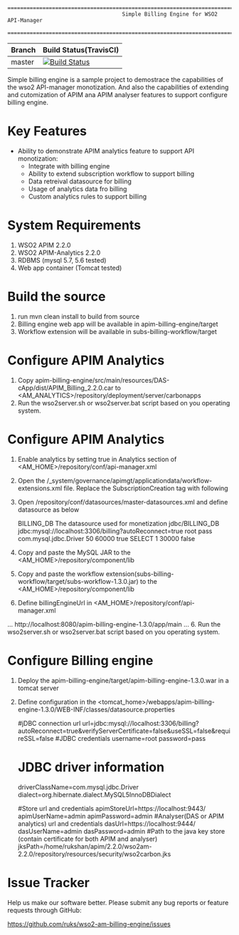         ================================================================================
                                        Simple Billing Engine for WSO2 API-Manager
        ================================================================================

|  Branch | Build Status(TravisCI) |
| :------------ |:-------------
| master      | [![Build Status](https://api.travis-ci.com/ruks/wso2-am-billing-engine.svg?branch=2.2.x)](https://travis-ci.com/ruks/wso2-am-billing-engine) |

Simple billing engine is a sample project to demostrace the capabilities of the wso2 API-manager monotization. And also the capabilities
of extending and cutomization of APIM ana APIM analyser features to support configure billing engine.


Key Features
=============

* Ability to demonstrate APIM analytics feature to support API monotization:        
    - Integrate with billing engine
    - Ability to extend subscription workflow to support billing
    - Data retreival datasource for billing
    - Usage of analytics data fro billing
    - Custom analytics rules to support billing           
    

System Requirements
==================================

1. WSO2 APIM 2.2.0
1. WSO2 APIM-Analytics 2.2.0
2. RDBMS (mysql 5.7, 5.6 tested)
3. Web app container (Tomcat tested)

Build the source
==================================
1. run mvn clean install to build from source
2. Billing engine web app will be available in apim-billing-engine/target
3. Workflow extension will be available in subs-billing-workflow/target

Configure APIM Analytics
==================================

1. Copy apim-billing-engine/src/main/resources/DAS-cApp/dist/APIM_Billing_2.2.0.car to 
    <AM_ANALYTICS>/repository/deployment/server/carbonapps
2. Run the wso2server.sh or wso2server.bat script based on you operating system.

Configure APIM Analytics
==============

1. Enable analytics by setting <Enabled>true</Enabled> in Analytics section of <AM_HOME>/repository/conf/api-manager.xml 
2. Open the /_system/governance/apimgt/applicationdata/workflow-extensions.xml file. Replace the SubscriptionCreation tag with following
   
   <SubscriptionCreation executor="org.wso2.sample.apimgt.workflow.SubscriptionBillingWorkflow"/>
   
3. Open <API-M home>/repository/conf/datasources/master-datasources.xml and define datasource as below
   
    <datasource>
      <name>BILLING_DB</name>
      <description>The datasource used for monetization </description>
      <jndiConfig>
          <name>jdbc/BILLING_DB</name>
      </jndiConfig>
      <definition type="RDBMS">
          <configuration>
              <url>jdbc:mysql://localhost:3306/billing?autoReconnect=true</url>
              <username>root</username>
              <password>pass</password>
              <driverClassName>com.mysql.jdbc.Driver</driverClassName>
              <maxActive>50</maxActive>
              <maxWait>60000</maxWait>
              <testOnBorrow>true</testOnBorrow>
              <validationQuery>SELECT 1</validationQuery>
              <validationInterval>30000</validationInterval>
              <defaultAutoCommit>false</defaultAutoCommit>
          </configuration>
      </definition>
    </datasource>
    
4. Copy and paste the MySQL JAR to the <AM_HOME>/repository/component/lib 
5. Copy and paste the workflow extension(subs-billing-workflow/target/subs-workflow-1.3.0.jar) to the <AM_HOME>/repository/component/lib
6. Define billingEngineUrl in <AM_HOME>/repository/conf/api-manager.xml 
<APIManager>
    ...
    <billingEngineUrl>http://localhost:8080/apim-billing-engine-1.3.0/app/main</billingEngineUrl>
    ...
</APIManager>
6. Run the wso2server.sh or wso2server.bat script based on you operating system.

Configure Billing engine
==============
1. Deploy the apim-billing-engine/target/apim-billing-engine-1.3.0.war in a tomcat server
2. Define configuration in the <tomcat_home>/webapps/apim-billing-engine-1.3.0/WEB-INF/classes/datasource.properties

    #jDBC connection url
    url=jdbc:mysql://localhost:3306/billing?autoReconnect=true&verifyServerCertificate=false&useSSL=false&requireSSL=false
    #JDBC credentials
    username=root
    password=pass
    #  JDBC driver information
    driverClassName=com.mysql.jdbc.Driver
    dialect=org.hibernate.dialect.MySQL5InnoDBDialect
    
    #Store url and credentials
    apimStoreUrl=https://localhost:9443/
    apimUserName=admin
    apimPassword=admin
    #Analyser(DAS or APIM analytics) url and credentials
    dasUrl=https://localhost:9444/
    dasUserName=admin
    dasPassword=admin
    #Path to the java key store (contain certificate for both APIM and analyser)
    jksPath=/home/rukshan/apim/2.2.0/wso2am-2.2.0/repository/resources/security/wso2carbon.jks
    

Issue Tracker
==================================

Help us make our software better. Please submit any bug reports or feature
requests through GitHub:

   https://github.com/ruks/wso2-am-billing-engine/issues
